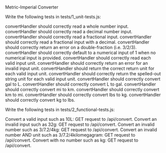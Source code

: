 Metric-Imperial Converter

Write the following tests in tests/1_unit-tests.js:

convertHandler should correctly read a whole number input.
convertHandler should correctly read a decimal number input.
convertHandler should correctly read a fractional input.
convertHandler should correctly read a fractional input with a decimal.
convertHandler should correctly return an error on a double-fraction (i.e. 3/2/3).
convertHandler should correctly default to a numerical input of 1 when no numerical input is provided.
convertHandler should correctly read each valid input unit.
convertHandler should correctly return an error for an invalid input unit.
convertHandler should return the correct return unit for each valid input unit.
convertHandler should correctly return the spelled-out string unit for each valid input unit.
convertHandler should correctly convert gal to L.
convertHandler should correctly convert L to gal.
convertHandler should correctly convert mi to km.
convertHandler should correctly convert km to mi.
convertHandler should correctly convert lbs to kg.
convertHandler should correctly convert kg to lbs.


Write the following tests in tests/2_functional-tests.js:

Convert a valid input such as 10L: GET request to /api/convert.
Convert an invalid input such as 32g: GET request to /api/convert.
Convert an invalid number such as 3/7.2/4kg: GET request to /api/convert.
Convert an invalid number AND unit such as 3/7.2/4kilomegagram: GET request to /api/convert.
Convert with no number such as kg: GET request to /api/convert.